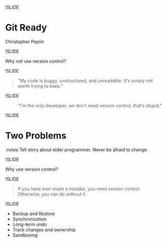 !SLIDE

# Git Ready

Christopher Peplin

!SLIDE

Why *not* use version control?

!SLIDE

> "My code is buggy, unstructured, and unreadable. It's simply not worth trying to keep."

!SLIDE

> "I'm the only developer, we don't need version control, that's
stupid."

!SLIDE

# Two Problems

.notes Tell story about elder programmer. Never be afraid to change.

!SLIDE

Why use version control?

!SLIDE
> If you have ever made a mistake, you need version control.
Otherwise, you can do without it.

!SLIDE

* Backup and Restore
* Synchronization
* Long-term undo
* Track changes and ownership
* Sandboxing
